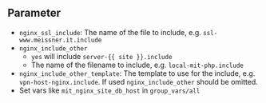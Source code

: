 ## Parameter

- `nginx_ssl_include`: The name of the file to include, e.g.
  `ssl-www.meissner.it.include`
- `nginx_include_other`
  - `yes` will include `server-{{ site }}.include`
  - The name of the filename to include, e.g. `local-mit-php.include`
- `nginx_include_other_template`: The template to use for the include, e.g.
  `vpn-host-nginx.include`. If used `nginx_include_other` should be omitted.
- Set vars like `mit_nginx_site_db_host` in `group_vars/all`
